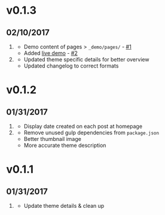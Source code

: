 # v0.1.3
## 02/10/2017

1. [](#new)
  	* Demo content of pages > `_demo/pages/` - [#1](https://github.com/robbinfellow/haywire-grav/issues/1)
  	* Added [live demo](http://haywire.me/haywire-grav-demo/) - [#2](https://github.com/robbinfellow/haywire-grav/issues/2)
2. [](#improved)
    * Updated theme specific details for better overview
    * Updated changelog to correct formats

# v0.1.2
## 01/31/2017

1. [](#new)
  	* Display date created on each post at homepage
2. [](#improved)
    * Remove unused gulp dependencies from `package.json`
	* Better thumbnail image
	* More accurate theme description

# v0.1.1
## 01/31/2017

1. [](#improved)
  	* Update theme details & clean up